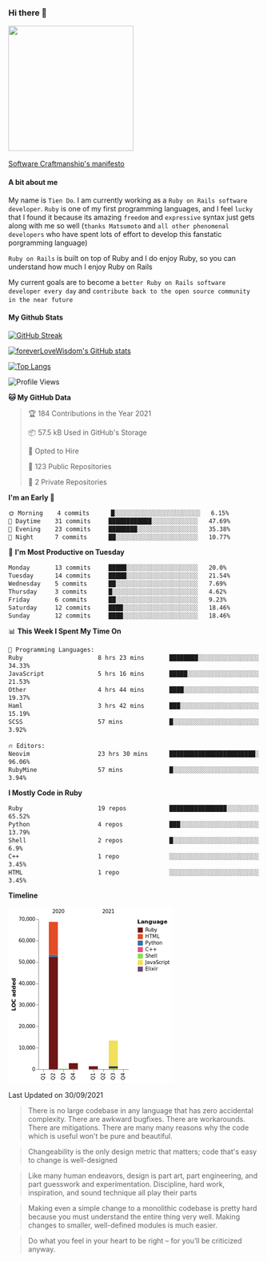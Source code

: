 ### Hi there 👋

<!--
**foreverLoveWisdom/foreverLoveWisdom** is a ✨ _special_ ✨ repository because its `README.md` (this file) appears on your GitHub profile.

Here are some ideas to get you started:

- 🔭 I’m currently working on ...
- 🌱 I’m currently learning ...
- 👯 I’m looking to collaborate on ...
- 🤔 I’m looking for help with ...
- 💬 Ask me about ...
- 📫 How to reach me: ...
- 😄 Pronouns: ...
- ⚡ Fun fact: ...
-->

<img src="https://codecondo.com/wp-content/uploads/2017/09/railslogo.png" width="250" height="250">

[Software Craftmanship's manifesto](http://manifesto.softwarecraftsmanship.org/)

#### A bit about me
My name is `Tien Do`. I am currently working as a `Ruby on Rails software developer`. `Ruby` is one of my first programming languages, and I feel `lucky` that I found it because its amazing `freedom` and `expressive` syntax just gets along with me so well (`thanks Matsumoto` and `all other phenomenal developers` who have spent lots of effort to develop this fanstatic porgramming language)

`Ruby on Rails` is built on top of Ruby and I do enjoy Ruby, so you can understand how much I enjoy Ruby on Rails

My current goals are to become a `better Ruby on Rails software developer every day` and `contribute back to the open source community in the near future`

#### My Github Stats

[![GitHub Streak](https://github-readme-streak-stats.herokuapp.com/?user=foreverLoveWisdom&theme=dracula)](https://git.io/streak-stats)
&nbsp;
&nbsp;

[![foreverLoveWisdom's GitHub stats](https://github-readme-stats.vercel.app/api?username=foreverLoveWisdom&show_icons=true&theme=react&count_private=true)](https://github.com/anuraghazra/github-readme-stats)

[![Top Langs](https://github-readme-stats.vercel.app/api/top-langs/?username=foreverLoveWisdom&show_icons=true&theme=vue-dark)](https://github.com/anuraghazra/github-readme-stats)

<!--START_SECTION:waka-->
![Profile Views](http://img.shields.io/badge/Profile%20Views-1-blue)

**🐱 My GitHub Data** 

> 🏆 184 Contributions in the Year 2021
 > 
> 📦 57.5 kB Used in GitHub's Storage 
 > 
> 💼 Opted to Hire
 > 
> 📜 123 Public Repositories 
 > 
> 🔑 2 Private Repositories  
 > 
**I'm an Early 🐤** 

```text
🌞 Morning    4 commits      █░░░░░░░░░░░░░░░░░░░░░░░░   6.15% 
🌆 Daytime    31 commits     ████████████░░░░░░░░░░░░░   47.69% 
🌃 Evening    23 commits     ████████░░░░░░░░░░░░░░░░░   35.38% 
🌙 Night      7 commits      ██░░░░░░░░░░░░░░░░░░░░░░░   10.77%

```
📅 **I'm Most Productive on Tuesday** 

```text
Monday       13 commits     █████░░░░░░░░░░░░░░░░░░░░   20.0% 
Tuesday      14 commits     █████░░░░░░░░░░░░░░░░░░░░   21.54% 
Wednesday    5 commits      ██░░░░░░░░░░░░░░░░░░░░░░░   7.69% 
Thursday     3 commits      █░░░░░░░░░░░░░░░░░░░░░░░░   4.62% 
Friday       6 commits      ██░░░░░░░░░░░░░░░░░░░░░░░   9.23% 
Saturday     12 commits     ████░░░░░░░░░░░░░░░░░░░░░   18.46% 
Sunday       12 commits     ████░░░░░░░░░░░░░░░░░░░░░   18.46%

```


📊 **This Week I Spent My Time On** 

```text
💬 Programming Languages: 
Ruby                     8 hrs 23 mins       ████████░░░░░░░░░░░░░░░░░   34.33% 
JavaScript               5 hrs 16 mins       █████░░░░░░░░░░░░░░░░░░░░   21.53% 
Other                    4 hrs 44 mins       ████░░░░░░░░░░░░░░░░░░░░░   19.37% 
Haml                     3 hrs 42 mins       ███░░░░░░░░░░░░░░░░░░░░░░   15.19% 
SCSS                     57 mins             █░░░░░░░░░░░░░░░░░░░░░░░░   3.92%

🔥 Editors: 
Neovim                   23 hrs 30 mins      ████████████████████████░   96.06% 
RubyMine                 57 mins             █░░░░░░░░░░░░░░░░░░░░░░░░   3.94%

```

**I Mostly Code in Ruby** 

```text
Ruby                     19 repos            ████████████████░░░░░░░░░   65.52% 
Python                   4 repos             ███░░░░░░░░░░░░░░░░░░░░░░   13.79% 
Shell                    2 repos             █░░░░░░░░░░░░░░░░░░░░░░░░   6.9% 
C++                      1 repo              ░░░░░░░░░░░░░░░░░░░░░░░░░   3.45% 
HTML                     1 repo              ░░░░░░░░░░░░░░░░░░░░░░░░░   3.45%

```


**Timeline**

![Chart not found](https://raw.githubusercontent.com/foreverLoveWisdom/foreverLoveWisdom/main/charts/bar_graph.png) 


 Last Updated on 30/09/2021
<!--END_SECTION:waka-->


> There is no large codebase in any language that has zero accidental complexity. There are awkward bugfixes. There are workarounds. There are mitigations.
> There are many many reasons why the code which is useful won't be pure and beautiful.

> Changeability is the only design metric that matters; code that's easy to change is well-designed

> Like many human endeavors, design is part art, part engineering, and part guesswork and experimentation. Discipline, hard work, inspiration, and sound technique all play their parts

> Mak­ing even a sim­ple change to a mono­lith­ic code­base is pret­ty hard because you must under­stand the entire thing very well. Mak­ing changes to small­er, well-defined mod­ules is much easier.
 
 > Do what you feel in your heart to be right – for you’ll be criticized anyway.
